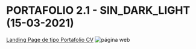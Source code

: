 # PORTAFOLIO 2.1 - SIN_DARK_LIGHT (15-03-2021)

[Landing Page de tipo Portafolio CV](https://Roberto-Mejia.github.io/ROBERTO2.1/)
![página web](https://i.ibb.co/8zNgnWM/seo.png)
   



